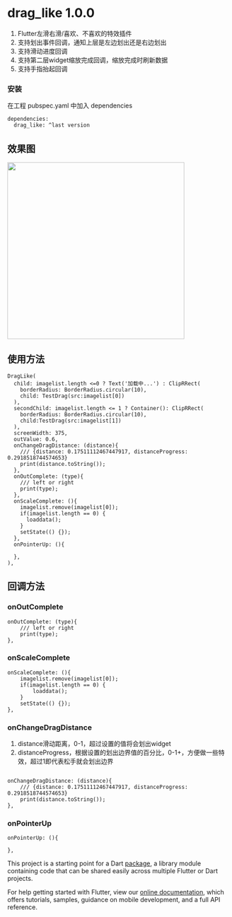 # drag_like 1.0.0
1. Flutter左滑右滑/喜欢、不喜欢的特效插件
2. 支持划出事件回调，通知上层是左边划出还是右边划出
3. 支持滑动进度回调
4. 支持第二层widget缩放完成回调，缩放完成时刷新数据
5. 支持手指抬起回调


### 安装
在工程 pubspec.yaml 中加入 dependencies

```
dependencies:
  drag_like: ^last version
```
## 效果图
<img src="https://raw.githubusercontent.com/ihongwu/drag_like/main/gif.gif" width="400">

## 使用方法
```
DragLike(
  child: imagelist.length <=0 ? Text('加载中...') : ClipRRect(
    borderRadius: BorderRadius.circular(10),
    child: TestDrag(src:imagelist[0])
  ), 
  secondChild: imagelist.length <= 1 ? Container(): ClipRRect(
    borderRadius: BorderRadius.circular(10),
    child:TestDrag(src:imagelist[1])
  ), 
  screenWidth: 375, 
  outValue: 0.6,
  onChangeDragDistance: (distance){
    /// {distance: 0.17511112467447917, distanceProgress: 0.2918518744574653}
    print(distance.toString());
  },
  onOutComplete: (type){
    /// left or right
    print(type);
  },
  onScaleComplete: (){
    imagelist.remove(imagelist[0]);
    if(imagelist.length == 0) {
      loaddata();
    }
    setState(() {});
  },
  onPointerUp: (){
    
  },
),
```

## 回调方法
### onOutComplete
```
onOutComplete: (type){
	/// left or right
	print(type);
},
```

### onScaleComplete
```
onScaleComplete: (){
	imagelist.remove(imagelist[0]);
	if(imagelist.length == 0) {
		loaddata();
	}
	setState(() {});
},
```

### onChangeDragDistance
1. distance滑动距离，0-1，超过设置的值将会划出widget
2. distanceProgress，根据设置的划出边界值的百分比，0-1+，方便做一些特效，超过1即代表松手就会划出边界
```

onChangeDragDistance: (distance){
	/// {distance: 0.17511112467447917, distanceProgress: 0.2918518744574653}
	print(distance.toString());
},
```
### onPointerUp
```
onPointerUp: (){

},
```

This project is a starting point for a Dart
[package](https://flutter.dev/developing-packages/),
a library module containing code that can be shared easily across
multiple Flutter or Dart projects.

For help getting started with Flutter, view our 
[online documentation](https://flutter.dev/docs), which offers tutorials, 
samples, guidance on mobile development, and a full API reference.
